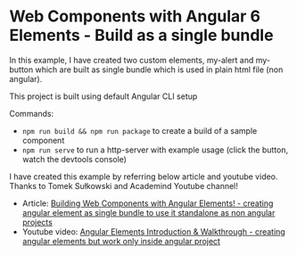# Web Components with Angular 6 Elements - Build as a single bundle

In this example, I have created two custom elements, my-alert and my-button which are built as single bundle which is used in plain html file (non angular). 

This project is built using default Angular CLI setup

Commands:

* `npm run build && npm run package` to create a build of a sample component
* `npm run serve` to run a http-server with example usage (click the button, watch the devtools console)

I have created this example by referring below article and youtube video. Thanks to Tomek Sułkowski and Academind Youtube channel!

- Article: [Building Web Components with Angular Elements! - creating angular element as single bundle to use it standalone as non angular projects](https://medium.com/@tomsu/building-web-components-with-angular-elements-746cd2a38d5b)
- Youtube video: [Angular Elements Introduction & Walkthrough - creating angular elements but work only inside angular project](https://www.youtube.com/watch?v=y73NMviRoPY)
